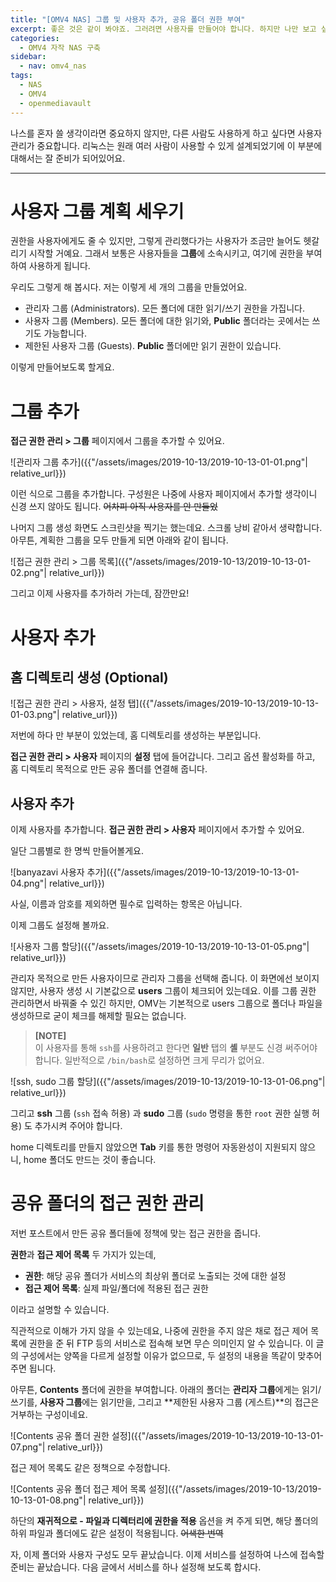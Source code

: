```yaml
---
title: "[OMV4 NAS] 그룹 및 사용자 추가, 공유 폴더 권한 부여"
excerpt: 좋은 것은 같이 봐야죠. 그러려면 사용자를 만들어야 합니다. 하지만 나만 보고 싶은 것도 있잖아요? 그래서 그룹도 만들어야 해요.
categories:
  - OMV4 자작 NAS 구축
sidebar:
  - nav: omv4_nas
tags:
  - NAS
  - OMV4
  - openmediavault
---
```


나스를 혼자 쓸 생각이라면 중요하지 않지만, 다른 사람도 사용하게 하고 싶다면 사용자 관리가 중요합니다. 리눅스는 원래 여러 사람이 사용할 수 있게 설계되었기에 이 부분에 대해서는 잘 준비가 되어있어요.

---

# 사용자 그룹 계획 세우기

권한을 사용자에게도 줄 수 있지만, 그렇게 관리했다가는 사용자가 조금만 늘어도 헷갈리기 시작할 거예요. 그래서 보통은 사용자들을 **그룹**에 소속시키고, 여기에 권한을 부여하여 사용하게 됩니다.

우리도 그렇게 해 봅시다. 저는 이렇게 세 개의 그룹을 만들었어요.

- 관리자 그룹 (Administrators). 모든 폴더에 대한 읽기/쓰기 권한을 가집니다.
- 사용자 그룹 (Members). 모든 폴더에 대한 읽기와, **Public** 폴더라는 곳에서는 쓰기도 가능합니다.
- 제한된 사용자 그룹 (Guests). **Public** 폴더에만 읽기 권한이 있습니다.

이렇게 만들어보도록 할게요.

# 그룹 추가

**접근 권한 관리 > 그룹** 페이지에서 그룹을 추가할 수 있어요.

![관리자 그룹 추가]({{"/assets/images/2019-10-13/2019-10-13-01-01.png"| relative_url}})

이런 식으로 그룹을 추가합니다. 구성원은 나중에 사용자 페이지에서 추가할 생각이니 신경 쓰지 않아도 됩니다. ~~어차피 아직 사용자를 안 만들었~~

나머지 그룹 생성 화면도 스크린샷을 찍기는 했는데요. 스크롤 낭비 같아서 생략합니다. 아무튼, 계획한 그룹을 모두 만들게 되면 아래와 같이 됩니다.

![접근 권한 관리 > 그룹 목록]({{"/assets/images/2019-10-13/2019-10-13-01-02.png"| relative_url}})

그리고 이제 사용자를 추가하러 가는데, 잠깐만요!

# 사용자 추가
## 홈 디렉토리 생성 (Optional)

![접근 권한 관리 > 사용자, 설정 탭]({{"/assets/images/2019-10-13/2019-10-13-01-03.png"| relative_url}})

저번에 하다 만 부분이 있었는데, 홈 디렉토리를 생성하는 부분입니다.

**접근 권한 관리 > 사용자** 페이지의 **설정** 탭에 들어갑니다. 그리고 옵션 활성화를 하고, 홈 디렉토리 목적으로 만든 공유 폴더를 연결해 줍니다.

## 사용자 추가

이제 사용자를 추가합니다. **접근 권한 관리 > 사용자** 페이지에서 추가할 수 있어요.

일단 그룹별로 한 명씩 만들어볼게요.

![banyazavi 사용자 추가]({{"/assets/images/2019-10-13/2019-10-13-01-04.png"| relative_url}})

사실, 이름과 암호를 제외하면 필수로 입력하는 항목은 아닙니다.

이제 그룹도 설정해 볼까요.

![사용자 그룹 할당]({{"/assets/images/2019-10-13/2019-10-13-01-05.png"| relative_url}})

관리자 목적으로 만든 사용자이므로 관리자 그룹을 선택해 줍니다. 이 화면에선 보이지 않지만, 사용자 생성 시 기본값으로 **users** 그룹이 체크되어 있는데요. 이를 그룹 권한 관리하면서 바꿔줄 수 있긴 하지만, OMV는 기본적으로 users 그룹으로 폴더나 파일을 생성하므로 굳이 체크를 해제할 필요는 없습니다.

> **[NOTE]**  
> 이 사용자를 통해 `ssh`를 사용하려고 한다면 **일반** 탭의 **셸** 부분도 신경 써주어야 합니다. 일반적으로 `/bin/bash`로 설정하면 크게 무리가 없어요.

![ssh, sudo 그룹 할당]({{"/assets/images/2019-10-13/2019-10-13-01-06.png"| relative_url}})

그리고 **ssh** 그룹 (`ssh` 접속 허용) 과 **sudo** 그룹 (`sudo` 명령을 통한 `root` 권한 실행 허용) 도 추가시켜 주어야 합니다.

home 디렉토리를 만들지 않았으면 **Tab** 키를 통한 명령어 자동완성이 지원되지 않으니, home 폴더도 만드는 것이 좋습니다.

# 공유 폴더의 접근 권한 관리

저번 포스트에서 만든 공유 폴더들에 정책에 맞는 접근 권한을 줍니다.

**권한**과 **접근 제어 목록** 두 가지가 있는데,

- **권한**: 해당 공유 폴더가 서비스의 최상위 폴더로 노출되는 것에 대한 설정
- **접근 제어 목록**: 실제 파일/폴더에 적용된 접근 권한

이라고 설명할 수 있습니다.

직관적으로 이해가 가지 않을 수 있는데요, 나중에 권한을 주지 않은 채로 접근 제어 목록에 권한을 준 뒤 FTP 등의 서비스로 접속해 보면 무슨 의미인지 알 수 있습니다. 이 글의 구성에서는 양쪽을 다르게 설정할 이유가 없으므로, 두 설정의 내용을 똑같이 맞추어 주면 됩니다.

아무튼, **Contents** 폴더에 권한을 부여합니다. 아래의 폴더는 **관리자 그룹**에게는 읽기/쓰기를, **사용자 그룹**에는 읽기만을, 그리고 **제한된 사용자 그룹 (게스트)**의 접근은 거부하는 구성이네요.

![Contents 공유 폴더 권한 설정]({{"/assets/images/2019-10-13/2019-10-13-01-07.png"| relative_url}})

접근 제어 목록도 같은 정책으로 수정합니다.

![Contents 공유 폴더 접근 제어 목록 설정]({{"/assets/images/2019-10-13/2019-10-13-01-08.png"| relative_url}})

하단의 **재귀적으로 - 파일과 디렉터리에 권한을 적용** 옵션을 켜 주게 되면, 해당 폴더의 하위 파일과 폴더에도 같은 설정이 적용됩니다. ~~어색한 번역~~

자, 이제 폴더와 사용자 구성도 모두 끝났습니다. 이제 서비스를 설정하여 나스에 접속할 준비는 끝났습니다. 다음 글에서 서비스를 하나 설정해 보도록 합시다.
